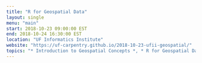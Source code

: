 ```yaml
---
title: "R for Geospatial Data"
layout: single
menu: "main"
start: 2018-10-23 09:00:00 EST
end: 2018-10-24 16:30:00 EST
location: "UF Informatics Institute"
website: "https://uf-carpentry.github.io/2018-10-23-ufii-geospatial/"
topics: "* Introduction to Geospatial Concepts *, * R for Geospatial Data *, * Geospatial Raster and Vector Data *"
---
```


